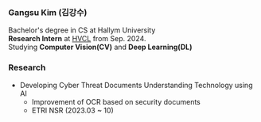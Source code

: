 ### Gangsu Kim (김강수)
Bachelor's degree in CS at Hallym University  
**Research Intern** at [HVCL](http://hvcl.korea.ac.kr/) from Sep. 2024.  
Studying **Computer Vision(CV)** and **Deep Learning(DL)**

### Research
 - Developing Cyber Threat Documents Understanding Technology using AI
    - Improvement of OCR based on security documents
    - ETRI NSR (2023.03 ~ 10)
<!--
### 🏆 Awards
🥉 Astronomy & Space AI Competition, KAIST-KASI ***3rd place***  
🥉 Hallym Univ. 2023 SW Week Hallym AI Competition ***3rd place***  
🥈 [2023 SW UNIV. co-hackathon](https://github.com/Hackerthon-TAXX) ***2nd place (Director of IITP Award)***   
🥇 [Hallym Univ. 2022 Spring Capston Design Contest](https://github.com/GangsuKim/2022-1_capstone_design) ***1st place***  
🥇 Hallym Univ. 2022 Department of Software. IDEA Part competition ***1st place***   
🥉 Hallym Univ. 2022 SW Week Future Technology Patent Idea Contest ***3rd place***  
🥇 [Hallym Univ. 2021 SW Week GitHub Resume Contest Hackathon](https://github.com/GangsuKim/RESUME) ***1st place***  
🥈 Hallym Univ. 2021 SW Week UI/UX Design Contest ***2nd place***  

### 🧑‍🤝‍🧑 Undergraduate Association
**2023** 37th Undergraduate Association '**CATCH**' at Hallym University     
**2022** 4th President of major in SmartIoT student council '**IEUM**' at Hallym University  
**2021** 3rd major in SmartIoT student council '**BOOST**' at Hallym University  
**2020** 2nd major in SmartIoT student council '**ULIM**' at Hallym University   

[![Hits](https://hits.seeyoufarm.com/api/count/incr/badge.svg?url=https%3A%2F%2Fgithub.com%2FGangsuKim&count_bg=%234A2BC0&title_bg=%23555555&icon=&icon_color=%23E7E7E7&title=hits&edge_flat=false)](https://hits.seeyoufarm.com)
-->
